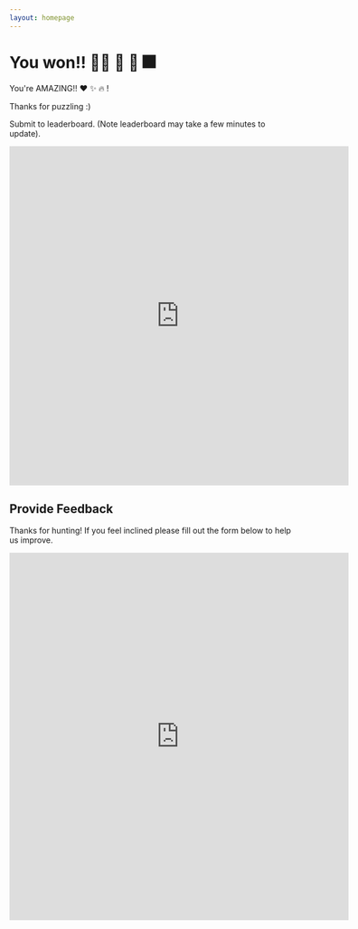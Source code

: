 ```yaml
---
layout: homepage 
---
```


# You won!! 🎉🎈 🎇 🎊 🎆

You're AMAZING!! ❤️ ✨ 🔥 !

Thanks for puzzling :)

Submit to leaderboard. (Note leaderboard may take a few minutes to update). 

<iframe src="https://docs.google.com/forms/d/e/1FAIpQLSclnZtz12QMCGNF007cnXuSh3ilBwG8ilWNZ4DiGcPhokM5Rw/viewform?embedded=true" width="600" height="600" frameborder="0" marginheight="0" marginwidth="0">Loading…</iframe>


## Provide Feedback

Thanks for hunting! If you feel inclined please fill out the form below to help
us improve.

<iframe
src="https://docs.google.com/forms/d/e/1FAIpQLSecPTIR03lfSIbjxPjdts8dzLb5_fOnueDb78aLXT0z6CKyBw/viewform?embedded=true"
width="600" height="650" frameborder="0" marginheight="0"
marginwidth="0">Loading…</iframe>

